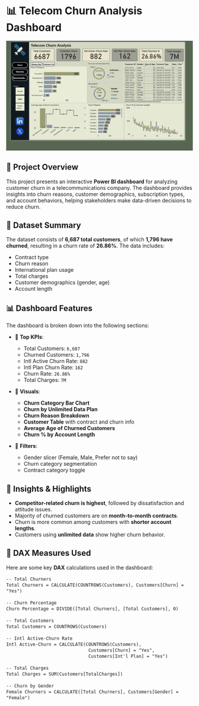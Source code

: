 # 📊 Telecom Churn Analysis Dashboard

![Dashboard Preview](./Annotation%202025-05-18%20154021.png)

## 📁 Project Overview

This project presents an interactive **Power BI dashboard** for analyzing customer churn in a telecommunications company. The dashboard provides insights into churn reasons, customer demographics, subscription types, and account behaviors, helping stakeholders make data-driven decisions to reduce churn.

## 🧾 Dataset Summary

The dataset consists of **6,687 total customers**, of which **1,796 have churned**, resulting in a churn rate of **26.86%**. The data includes:
- Contract type
- Churn reason
- International plan usage
- Total charges
- Customer demographics (gender, age)
- Account length

## 📊 Dashboard Features

The dashboard is broken down into the following sections:

- 🔢 **Top KPIs**:  
  - Total Customers: `6,687`  
  - Churned Customers: `1,796`  
  - Intl Active Churn Rate: `882`  
  - Intl Plan Churn Rate: `162`  
  - Churn Rate: `26.86%`  
  - Total Charges: `7M`

- 📌 **Visuals**:  
  - **Churn Category Bar Chart**  
  - **Churn by Unlimited Data Plan**  
  - **Churn Reason Breakdown**  
  - **Customer Table** with contract and churn info  
  - **Average Age of Churned Customers**  
  - **Churn % by Account Length**

- 📂 **Filters**:  
  - Gender slicer (Female, Male, Prefer not to say)  
  - Churn category segmentation  
  - Contract category toggle

## 🧠 Insights & Highlights

- **Competitor-related churn is highest**, followed by dissatisfaction and attitude issues.
- Majority of churned customers are on **month-to-month contracts**.
- Churn is more common among customers with **shorter account lengths**.
- Customers using **unlimited data** show higher churn behavior.

## 📐 DAX Measures Used

Here are some key **DAX** calculations used in the dashboard:

```DAX
-- Total Churners
Total Churners = CALCULATE(COUNTROWS(Customers), Customers[Churn] = "Yes")

-- Churn Percentage
Churn Percentage = DIVIDE([Total Churners], [Total Customers], 0)

-- Total Customers
Total Customers = COUNTROWS(Customers)

-- Intl Active-Churn Rate
Intl Active-Churn = CALCULATE(COUNTROWS(Customers), 
                               Customers[Churn] = "Yes", 
                               Customers[Int'l Plan] = "Yes")

-- Total Charges
Total Charges = SUM(Customers[TotalCharges])

-- Churn by Gender
Female Churners = CALCULATE([Total Churners], Customers[Gender] = "Female")
